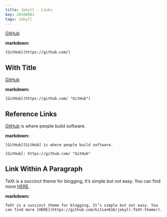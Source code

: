 ```yaml
---
title: Jekyll - Links
key: 20160901
tags: Jekyll
---
```


[GitHub](https://github.com/)

<!--more-->

**markdown:**

    [GitHub](https://github.com/)

## With Title

[GitHub](https://github.com/ "GitHub")

**markdown:**

    [GitHub](https://github.com/ "GitHub")

## Reference Links

[GitHub][GitHub] is where people build software.

[GitHub]: https://github.com/ "GitHub"

**markdown:**

    [GitHub][GitHub] is where people build software.

    [GitHub]: https://github.com/ "GitHub"

## Link Within A Paragraph

TeXt is a succinct theme for blogging, It’s simple but not easy. You can find more [HERE](https://github.com/kitian616/jekyll-TeXt-theme/).

**markdown:**

    TeXt is a succinct theme for blogging, It’s simple but not easy. You can find more [HERE](https://github.com/kitian616/jekyll-TeXt-theme/).